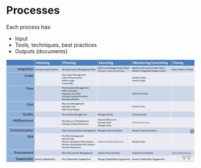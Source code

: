 # Processes

Each process has:

- Input
- Tools, techniques, best practices
- Outputs (documents)
<center><img src="pmbok-activities.png" width="800px"></center>

